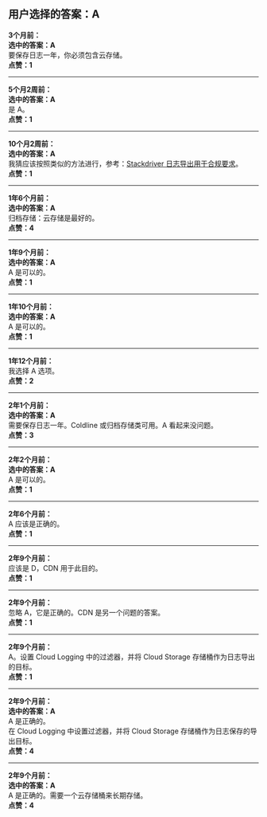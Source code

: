 ## 用户选择的答案：A

**3个月前：**  
**选中的答案：A**  
要保存日志一年，你必须包含云存储。  
**点赞：1**

---

**5个月2周前：**  
**选中的答案：A**  
是 A。  
**点赞：1**

---

**10个月2周前：**  
**选中的答案：A**  
我猜应该按照类似的方法进行，参考：[Stackdriver 日志导出用于合规要求](https://cloud.google.com/architecture/exporting-stackdriver-logging-for-compliance-requirements)。  
**点赞：1**

---

**1年6个月前：**  
**选中的答案：A**  
归档存储：云存储是最好的。  
**点赞：4**

---

**1年9个月前：**  
**选中的答案：A**  
A 是可以的。  
**点赞：1**

---

**1年10个月前：**  
**选中的答案：A**  
A 是可以的。  
**点赞：1**

---

**1年12个月前：**  
我选择 A 选项。  
**点赞：2**

---

**2年1个月前：**  
**选中的答案：A**  
需要保存日志一年。Coldline 或归档存储类可用。A 看起来没问题。  
**点赞：3**

---

**2年2个月前：**  
**选中的答案：A**  
A 是可以的。  
**点赞：1**

---

**2年6个月前：**  
A 应该是正确的。  
**点赞：1**

---

**2年9个月前：**  
应该是 D，CDN 用于此目的。  
**点赞：1**

---

**2年9个月前：**  
忽略 A，它是正确的。CDN 是另一个问题的答案。  
**点赞：1**

---

**2年9个月前：**  
A。设置 Cloud Logging 中的过滤器，并将 Cloud Storage 存储桶作为日志导出的目标。  
**点赞：1**

---

**2年9个月前：**  
**选中的答案：A**  
A 是正确的。  
在 Cloud Logging 中设置过滤器，并将 Cloud Storage 存储桶作为日志保存的导出目标。  
**点赞：4**

---

**2年9个月前：**  
**选中的答案：A**  
A 是正确的。需要一个云存储桶来长期存储。  
**点赞：4**

